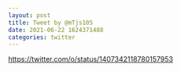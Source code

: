 ```yaml
--- 
layout: post 
title: Tweet by @mTjs105 
date: 2021-06-22 1624371488 
categories: twitter 
--- 
```

https://twitter.com/o/status/1407342118780157953
